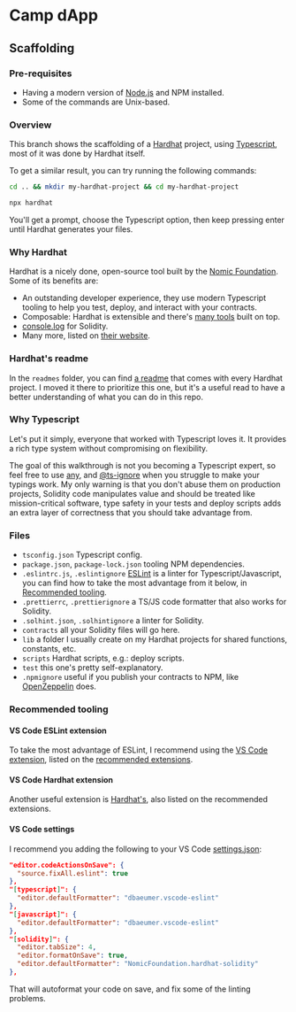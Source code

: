 # Camp dApp

## Scaffolding

### Pre-requisites

* Having a modern version of [Node.js](https://nodejs.org/en) and NPM installed.
* Some of the commands are Unix-based.

### Overview

This branch shows the scaffolding of a [Hardhat](https://hardhat.org/) project, using [Typescript](https://www.typescriptlang.org/), most of it was done by Hardhat itself.

To get a similar result, you can try running the following commands:

```bash
cd .. && mkdir my-hardhat-project && cd my-hardhat-project
```

```bash
npx hardhat
```

You'll get a prompt, choose the Typescript option, then keep pressing enter until Hardhat generates your files.

### Why Hardhat

Hardhat is a nicely done, open-source tool built by the [Nomic Foundation](https://nomic.foundation/).
Some of its benefits are:

* An outstanding developer experience, they use modern Typescript tooling to help you test, deploy, and interact with your contracts.
* Composable: Hardhat is extensible and there's [many tools](https://hardhat.org/plugins/) built on top.
* [console.log](https://hardhat.org/hardhat-network/#console-log) for Solidity.
* Many more, listed on [their website](https://hardhat.org/).

### Hardhat's readme

In the `readmes` folder, you can find [a readme](readmes/hardhat.md) that comes with every Hardhat project. I moved it there to prioritize this one, but it's a useful read to have a better understanding of what you can do in this repo.

### Why Typescript

Let's put it simply, everyone that worked with Typescript loves it. It provides a rich type system without compromising on flexibility.

The goal of this walkthrough is not you becoming a Typescript expert, so feel free to use [any](https://www.typescriptlang.org/docs/handbook/basic-types.html#any), and [@ts-ignore](https://www.typescriptlang.org/docs/handbook/release-notes/typescript-2-6.html#suppress-errors-in-ts-files-using--ts-ignore-comments) when you struggle to make your typings work. My only warning is that you don't abuse them on production projects, Solidity code manipulates value and should be treated like mission-critical software, type safety in your tests and deploy scripts adds an extra layer of correctness that you should take advantage from.

### Files

* `tsconfig.json` Typescript config.
* `package.json`, `package-lock.json` tooling NPM dependencies.
* `.eslintrc.js`, `.eslintignore` [ESLint](https://eslint.org/) is a linter for Typescript/Javascript, you can find how to take the most advantage from it below, in [Recommended tooling](#recommended-tooling).
* `.prettierrc`, `.prettierignore` a TS/JS code formatter that also works for Solidity.
* `.solhint.json`, `.solhintignore` a linter for Solidity.
* `contracts` all your Solidity files will go here.
* `lib` a folder I usually create on my Hardhat projects for shared functions, constants, etc.
* `scripts` Hardhat scripts, e.g.: deploy scripts.
* `test` this one's pretty self-explanatory.
* `.npmignore` useful if you publish your contracts to NPM, like [OpenZeppelin](https://www.npmjs.com/package/@openzeppelin/contracts) does.

### Recommended tooling

#### VS Code ESLint extension

To take the most advantage of ESLint, I recommend using the [VS Code extension](https://marketplace.visualstudio.com/items?itemName=dbaeumer.vscode-eslint), listed on the [recommended extensions](.vscode/extensions.json).

#### VS Code Hardhat extension

Another useful extension is [Hardhat's](https://marketplace.visualstudio.com/items?itemName=NomicFoundation.hardhat-solidity), also listed on the recommended extensions.

#### VS Code settings

I recommend you adding the following to your VS Code [settings.json](https://code.visualstudio.com/docs/getstarted/settings#_settingsjson):

```json
"editor.codeActionsOnSave": {
  "source.fixAll.eslint": true
},
"[typescript]": {
  "editor.defaultFormatter": "dbaeumer.vscode-eslint"
},
"[javascript]": {
  "editor.defaultFormatter": "dbaeumer.vscode-eslint"
},
"[solidity]": {
  "editor.tabSize": 4,
  "editor.formatOnSave": true,
  "editor.defaultFormatter": "NomicFoundation.hardhat-solidity"
},
```

That will autoformat your code on save, and fix some of the linting problems.
